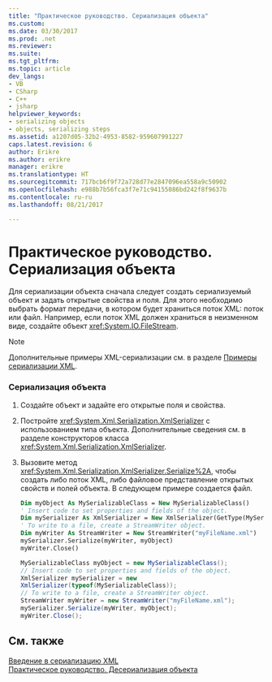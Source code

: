 ```yaml
---
title: "Практическое руководство. Сериализация объекта"
ms.custom: 
ms.date: 03/30/2017
ms.prod: .net
ms.reviewer: 
ms.suite: 
ms.tgt_pltfrm: 
ms.topic: article
dev_langs:
- VB
- CSharp
- C++
- jsharp
helpviewer_keywords:
- serializing objects
- objects, serializing steps
ms.assetid: a1207d05-32b2-4953-8582-959607991227
caps.latest.revision: 6
author: Erikre
ms.author: erikre
manager: erikre
ms.translationtype: HT
ms.sourcegitcommit: 717bcb6f9f72a728d77e2847096ea558a9c50902
ms.openlocfilehash: e988b7b56fca3f7e71c94155086bd242f8f9637b
ms.contentlocale: ru-ru
ms.lasthandoff: 08/21/2017

---
```

# <a name="how-to-serialize-an-object"></a>Практическое руководство. Сериализация объекта
Для сериализации объекта сначала следует создать сериализуемый объект и задать открытые свойства и поля. Для этого необходимо выбрать формат передачи, в котором будет храниться поток XML: поток или файл. Например, если поток XML должен храниться в неизменном виде, создайте объект <xref:System.IO.FileStream>.  
  
> [!NOTE]
>  Дополнительные примеры XML-сериализации см. в разделе [Примеры сериализации XML](../../../docs/standard/serialization/examples-of-xml-serialization.md).  
  
### <a name="to-serialize-an-object"></a>Сериализация объекта  
  
1.  Создайте объект и задайте его открытые поля и свойства.  
  
2.  Постройте <xref:System.Xml.Serialization.XmlSerializer> с использованием типа объекта. Дополнительные сведения см. в разделе конструкторов класса <xref:System.Xml.Serialization.XmlSerializer>.  
  
3.  Вызовите метод <xref:System.Xml.Serialization.XmlSerializer.Serialize%2A>, чтобы создать либо поток XML, либо файловое представление открытых свойств и полей объекта. В следующем примере создается файл.  
  
    ```vb  
    Dim myObject As MySerializableClass = New MySerializableClass()  
    ' Insert code to set properties and fields of the object.  
    Dim mySerializer As XmlSerializer = New XmlSerializer(GetType(MySerializableClass))  
    ' To write to a file, create a StreamWriter object.  
    Dim myWriter As StreamWriter = New StreamWriter("myFileName.xml")  
    mySerializer.Serialize(myWriter, myObject)  
    myWriter.Close()  
    ```  
  
    ```csharp  
    MySerializableClass myObject = new MySerializableClass();  
    // Insert code to set properties and fields of the object.  
    XmlSerializer mySerializer = new   
    XmlSerializer(typeof(MySerializableClass));  
    // To write to a file, create a StreamWriter object.  
    StreamWriter myWriter = new StreamWriter("myFileName.xml");  
    mySerializer.Serialize(myWriter, myObject);  
    myWriter.Close();  
    ```  
  
## <a name="see-also"></a>См. также  
 [Введение в сериализацию XML](../../../docs/standard/serialization/introducing-xml-serialization.md)   
 [Практическое руководство. Десериализация объекта](../../../docs/standard/serialization/how-to-deserialize-an-object.md)

